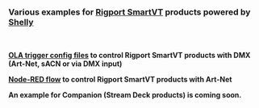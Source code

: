 ### Various examples for [Rigport SmartVT](https://rigport.com/) products powered by [Shelly](https://shelly.com/)  
<br>
  
**[OLA trigger config files](https://github.com/gobo-ws/rigport-smartvt/tree/main/ola-trigger) to control Rigport SmartVT products with DMX (Art-Net, sACN or via DMX input)**  
  
**[Node-RED flow](https://github.com/gobo-ws/rigport-smartvt/tree/main/node-red) to control Rigport SmartVT products with Art-Net**  
  
**An example for Companion (Stream Deck products) is coming soon.**
